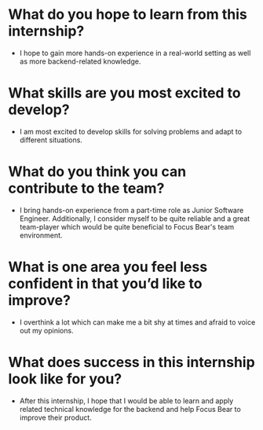 # What do you hope to learn from this internship?
- I hope to gain more hands-on experience in a real-world setting as well as more backend-related knowledge. 

# What skills are you most excited to develop?
- I am most excited to develop skills for solving problems and adapt to different situations. 

# What do you think you can contribute to the team?
- I bring hands-on experience from a part-time role as Junior Software Engineer. Additionally, I consider myself to be quite reliable and a great team-player which would be quite beneficial to Focus Bear's team environment.

# What is one area you feel less confident in that you’d like to improve?
- I overthink a lot which can make me a bit shy at times and afraid to voice out my opinions. 

# What does success in this internship look like for you?
- After this internship, I hope that I would be able to learn and apply related technical knowledge for the backend and help Focus Bear to improve their product. 